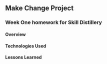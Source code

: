 ## Make Change Project

### Week One homework for Skill Distillery

#### Overview

#### Technologies Used
 
#### Lessons Learned